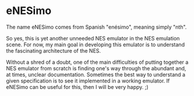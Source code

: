 # eNESimo

The name eNESimo comes from Spanish "enésimo", meaning simply "nth".

So yes, this is yet another unneeded NES emulator in the NES emulation scene. For now, my main goal in developing this emulator is to understand the fascinating architecture of the NES.

Without a shred of a doubt, one of the main difficulties of putting together a NES emulator from scratch is finding one's way through the abundant and, at times, unclear documentation. Sometimes the best way to understand a given specification is to see it implemented in a working emulator. If eNESimo can be useful for this, then I will be very happy. ;)
